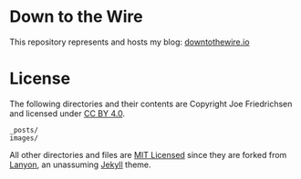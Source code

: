 # Down to the Wire

This repository represents and hosts my blog: [downtothewire.io](http://downtothewire.io)

# License

The following directories and their contents are Copyright Joe Friedrichsen and licensed under [CC BY 4.0](http://creativecommons.org/licenses/by/4.0/legalcode).

    _posts/
    images/

All other directories and files are [MIT Licensed](http://github.com/wireddown/wireddown.github.io/blob/master/LICENSE.md) since they are forked from [Lanyon](http://github.com/poole/lanyon), an unassuming [Jekyll](http://jekyllrb.com/) theme.
